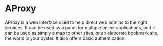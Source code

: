 # AProxy
AProxy is a web interface used to help direct web admins to the right services. It can be used as a panel for multiple online applications, and it can be used as simply a map to other sites, or an elaborate bookmark site, the world is your oyster. It also offers basic authentication.
